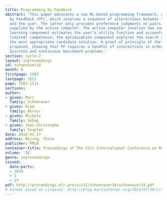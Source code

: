 ```yaml
---
title: Programming by Feedback
abstract: 'This paper advocates a new ML-based programming framework, called Programming
  by Feedback (PF), which involves a sequence of interactions between the active computer
  and the user. The latter only provides preference judgments on pairs of solutions
  supplied by the active computer. The active computer involves two components: the
  learning component estimates the user’s utility function and accounts for the user’s  (possibly
  limited) competence; the optimization component explores the search space and returns
  the most appropriate candidate solution. A proof of principle of the approach is
  proposed, showing that PF requires a handful of interactions in order to solve some
  discrete and continuous benchmark problems.'
section: cycle-2
layout: inproceedings
id: schoenauer14
month: 0
firstpage: 1503
lastpage: 1511
page: 1503-1511
sections: 
author:
- given: Marc
  family: Schoenauer
- given: Riad
  family: Akrour
- given: Michele
  family: Sebag
- given: Jean-Christophe
  family: Souplet
date: 2014-01-27
address: Bejing, China
publisher: PMLR
container-title: Proceedings of The 31st International Conference on Machine Learning
volume: '32'
genre: inproceedings
issued:
  date-parts:
  - 2014
  - 1
  - 27
pdf: http://proceedings.mlr.press/v32/schoenauer14/schoenauer14.pdf
# Format based on citeproc: http://blog.martinfenner.org/2013/07/30/citeproc-yaml-for-bibliographies/
---
```

